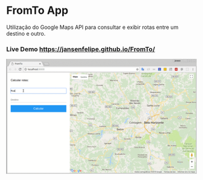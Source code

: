 # FromTo App

Utilização do Google Maps API para consultar e exibir rotas entre um destino e outro.

### Live Demo https://jansenfelipe.github.io/FromTo/

![Exemplo](https://github.com/jansenfelipe/FromTo/raw/master/images/example.gif "Exemplo")
